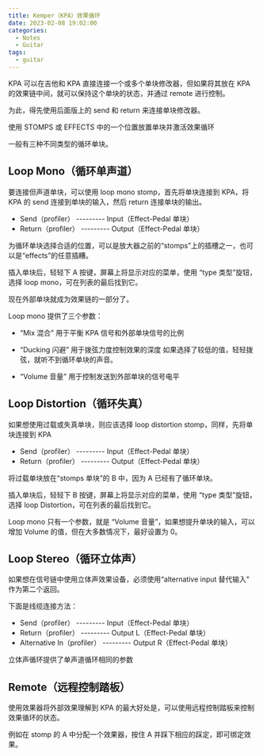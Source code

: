 ```yaml
---
title: Kemper（KPA）效果循环
date: 2023-02-08 19:02:00
categories:
  - Notes
  - Guitar
tags:
  - guitar
---
```


KPA 可以在吉他和 KPA 直接连接一个或多个单块修改器，但如果将其放在 KPA 的效果链中间，就可以保持这个单块的状态，并通过 remote 进行控制。

为此，得先使用后面版上的 send 和 return 来连接单块修改器。

<hairy-image style="max-width: 800px" src="https://pic.imgdb.cn/item/63e39b874757feff338e5414.jpg" />

使用 STOMPS 或 EFFECTS 中的一个位置放置单块并激活效果循环

<hairy-image style="max-width: 800px" src="https://pic.imgdb.cn/item/63e39bd64757feff338f0c2c.jpg" />

一般有三种不同类型的循环单块。

<!-- more -->

## Loop Mono（循环单声道）

要连接但声道单块，可以使用 loop mono stomp，首先将单块连接到 KPA，将 KPA 的 send 连接到单块的输入，然后 return 连接单块的输出。

- Send（profiler） --------- Input（Effect-Pedal 单块）
- Return（profiler） --------- Output（Effect-Pedal 单块）

为循环单块选择合适的位置，可以是放大器之前的“stomps”上的插槽之一，也可以是“effects”的任意插糟。

插入单块后，轻轻下 A 按键，屏幕上将显示对应的菜单，使用 “type 类型”旋钮，选择 loop mono，可在列表的最后找到它。

<hairy-image style="max-width: 800px" src="https://pic.imgdb.cn/item/63e39ded4757feff3392b5bc.jpg" />

现在外部单块就成为效果链的一部分了。

<hairy-image style="max-width: 800px" src="https://pic.imgdb.cn/item/63e39e3e4757feff33934684.jpg" />

Loop mono 提供了三个参数：

- “Mix 混合” 用于平衡 KPA 信号和外部单块信号的比例

- “Ducking 闪避” 用于拨弦力度控制效果的深度
  如果选择了较低的值，轻轻拨弦，就听不到循环单块的声音。

- “Volume 音量” 用于控制发送到外部单块的信号电平

## Loop Distortion（循环失真）

如果想使用过载或失真单块，则应该选择 loop distortion stomp，同样，先将单块连接到 KPA

- Send（profiler） --------- Input（Effect-Pedal 单块）
- Return（profiler） --------- Output（Effect-Pedal 单块）

将过载单块放在“stomps 单块”的 B 中，因为 A 已经有了循环单块。

插入单块后，轻轻下 B 按键，屏幕上将显示对应的菜单，使用 “type 类型”旋钮，选择 loop Distortion，可在列表的最后找到它。

Loop mono 只有一个参数，就是 “Volume 音量”，如果想提升单块的输入，可以增加 Volume 的值，但在大多数情况下，最好设置为 0。

## Loop Stereo（循环立体声）

如果想在信号链中使用立体声效果设备，必须使用“alternative input 替代输入" 作为第二个返回。

下面是线缆连接方法：

- Send（profiler） --------- Input（Effect-Pedal 单块）
- Return（profiler） --------- Output L（Effect-Pedal 单块）
- Alternative In（profiler） --------- Output R（Effect-Pedal 单块）

立体声循环提供了单声道循环相同的参数

## Remote（远程控制踏板）

使用效果器将外部效果理解到 KPA 的最大好处是，可以使用远程控制踏板来控制效果循环的状态。

例如在 stomp 的 A 中分配一个效果器，按住 A 并踩下相应的踩定，即可绑定效果。

<hairy-image style="max-width: 800px" src="https://pic.imgdb.cn/item/63e3a2004757feff3399bc00.jpg" />